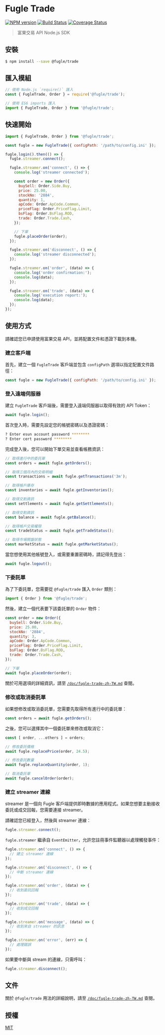 # Fugle Trade

[![NPM version][npm-image]][npm-url]
[![Build Status][action-image]][action-url]
[![Coverage Status][codecov-image]][codecov-url]

> 富果交易 API Node.js SDK

## 安裝

```sh
$ npm install --save @fugle/trade
```

## 匯入模組

```js
// 使用 Node.js `require()` 匯入
const { FugleTrade, Order } = require('@fugle/trade');

// 使用 ES6 imports 匯入
import { FugleTrade, Order } from '@fugle/trade';
```

## 快速開始

```js
import { FugleTrade, Order } from '@fugle/trade';

const fugle = new FugleTrade({ configPath: '/path/to/config.ini' });

fugle.login().then(() => {
  fugle.streamer.connect();

  fugle.streamer.on('connect', () => {
    console.log('streamer connected');

    const order = new Order({
      buySell: Order.Side.Buy,
      price: 25.00,
      stockNo: '2884',
      quantity: 1,
      apCode: Order.ApCode.Common,
      priceFlag: Order.PriceFlag.Limit,
      bsFlag: Order.BsFlag.ROD,
      trade: Order.Trade.Cash,
    });

    // 下單
    fugle.placeOrder(order);
  });

  fugle.streamer.on('disconnect', () => {
    console.log('streamer disconnected');
  });

  fugle.streamer.on('order', (data) => {
    console.log('order confirmation:');
    console.log(data);
  });

  fugle.streamer.on('trade', (data) => {
    console.log('execution report:');
    console.log(data);
  });
});
```

## 使用方式

請確認您已申請使用富果交易 API，並將配置文件和憑證下載到本機。

### 建立客戶端

首先，建立一個 `FugleTrade` 客戶端並包含 `configPath` 選項以指定配置文件路徑：

```js
const fugle = new FugleTrade({ configPath: '/path/to/config.ini' });
```

### 登入遠端伺服器

建立 `FugleTrade` 客戶端後，需要登入遠端伺服器以取得有效的 API Token：

```js
await fugle.login();
```

首次登入時，需要先設定您的帳號密碼以及憑證密碼：

```sh
? Enter esun account password ********
? Enter cert password ********
```

完成登入後，您可以開始下單交易並查看帳務資訊：

```js
// 取得進行中的委託單
const orders = await fugle.getOrders();

// 取得三個月內的交易明細
const transactions = await fugle.getTransactions('3m');

// 取得帳戶庫存
const inventories = await fugle.getInventories();

// 取得交割資訊
const settlements = await fugle.getSettlements();

// 取得交割資訊
const balance = await fugle.getBalance();

// 取得帳戶交易權限
const tradeStatus = await fugle.getTradeStatus();

// 取得市場開盤狀態
const marketStatus = await fugle.getMarketStatus();
```

當您想使用其他帳號登入，或需要重置密碼時，請記得先登出：

```js
await fugle.logout();
```

### 下委託單

為了下委託單，您需要從 `@fugle/trade` 匯入 `Order` 類別：

```js
import { Order } from '@fugle/trade';
```

然後，建立一個代表要下該委託單的 `Order` 物件：

```js
const order = new Order({
  buySell: Order.Side.Buy,
  price: 25.00,
  stockNo: '2884',
  quantity: 3,
  apCode: Order.ApCode.Common,
  priceFlag: Order.PriceFlag.Limit,
  bsFlag: Order.BsFlag.ROD,
  trade: Order.Trade.Cash,
});

// 下單
await fugle.placeOrder(order);
```

關於可用選項的詳細資訊，請至 [`/doc/fugle-trade-zh-TW.md`](./doc/fugle-trade-zh-TW.md#class-order) 查閱。

### 修改或取消委託單

如果想修改或取消委託單，您需要先取得所有進行中的委託單：

```js
const orders = await fugle.getOrders();
```

之後，您可以選擇其中一個委託單來修改或取消它：

```js
const [ order, ...others ] = orders;

// 修改委託價格
await fugle.replacePrice(order, 24.5);

// 修改委託數量
await fugle.replaceQuantity(order, 1);

// 取消委託單
await fugle.cancelOrder(order);
```

### 建立 streamer 連線

streamer 是一個向 Fugle 客戶端提供即時數據的應用程式。如果您想要主動接收委託或成交回報，您需要連接 streamer。

請確認您已經登入，然後與 streamer 連線：

```js
fugle.streamer.connect();
```

`fugle.streamer` 繼承自 `EventEmitter`，允許您註冊事件監聽器以處理觸發事件：

```js
fugle.streamer.on('connect', () => {
  // 建立 streamer 連線
});

fugle.streamer.on('disconnect', () => {
  // 中斷 streamer 連線
});

fugle.streamer.on('order', (data) => {
  // 收到委託回報
});

fugle.streamer.on('trade', (data) => {
  // 收到成交回報
});

fugle.streamer.on('message', (data) => {
  // 收到來自 streamer 的訊息
});

fugle.streamer.on('error', (err) => {
  // 處理錯誤
});
```

如果要中斷與 stream 的連線，只需呼叫：

```js
fugle.streamer.disconnect();
```

## 文件

關於 `@fugle/trade` 用法的詳細說明，請至 [`/doc/fugle-trade-zh-TW.md`](./doc/fugle-trade-zh-TW.md) 查閱。

## 授權

[MIT](LICENSE)

[npm-image]: https://img.shields.io/npm/v/@fugle/trade.svg
[npm-url]: https://npmjs.com/package/@fugle/trade
[action-image]: https://img.shields.io/github/actions/workflow/status/fugle-dev/fugle-trade-node/node.js.yml?branch=master
[action-url]: https://github.com/fugle-dev/fugle-trade-node/actions/workflows/node.js.yml
[codecov-image]: https://img.shields.io/codecov/c/github/fugle-dev/fugle-trade-node.svg
[codecov-url]: https://codecov.io/gh/fugle-dev/fugle-trade-node

